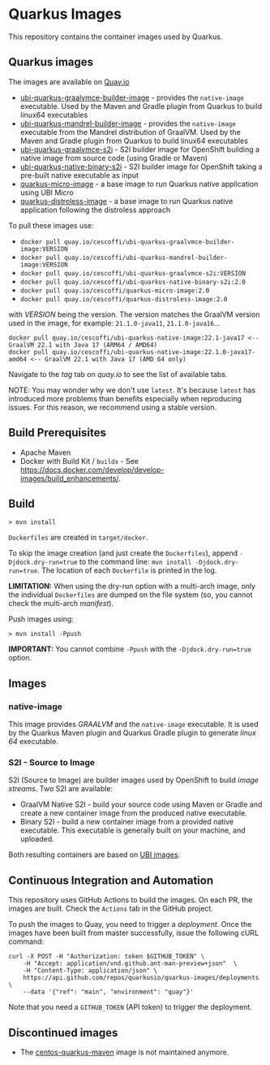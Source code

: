 # Quarkus Images

This repository contains the container images used by Quarkus.

## Quarkus images

The images are available on [Quay.io](https://quay.io/organization/quarkus)

* [ubi-quarkus-graalvmce-builder-image](https://quay.io/repository/cescoffi/ubi-quarkus-graalvmce-builder-image) - provides the `native-image` executable. Used by the Maven and Gradle plugin from Quarkus to build linux64 executables
* [ubi-quarkus-mandrel-builder-image](https://quay.io/repository/cescoffi/ubi-quarkus-mandrel-builder-image) - provides the `native-image` executable from the Mandrel distribution of GraalVM. Used by the Maven and Gradle plugin from Quarkus to build linux64 executables
* [ubi-quarkus-graalvmce-s2i](https://quay.io/repository/cescoffi/ubi-quarkus-graalvmce-s2i) - S2I builder image for OpenShift building a native image from source code (using Gradle or Maven)
* [ubi-quarkus-native-binary-s2i](https://quay.io/repository/cescoffi/ubi-quarkus-native-binary-s2i) - S2I builder image for OpenShift taking a pre-built native executable as input
* [quarkus-micro-image](https://quay.io/repository/cescoffi/quarkus-micro-image) - a base image to run Quarkus native application using UBI Micro
* [quarkus-distroless-image](https://quay.io/repository/cescoffi/quarkus-distroless-image) - a base image to run Quarkus native application following the distroless approach

To pull these images use:

* `docker pull quay.io/cescoffi/ubi-quarkus-graalvmce-builder-image:VERSION` 
* `docker pull quay.io/cescoffi/ubi-quarkus-mandrel-builder-image:VERSION`
* `docker pull quay.io/cescoffi/ubi-quarkus-graalvmce-s2i:VERSION`
* `docker pull quay.io/cescoffi/ubi-quarkus-native-binary-s2i:2.0`
* `docker pull quay.io/cescoffi/quarkus-micro-image:2.0` 
* `docker pull quay.io/cescoffi/quarkus-distroless-image:2.0`

with _VERSION_ being the version. 
The version matches the GraalVM version used in the image, for example: `21.1.0-java11`, `21.1.0-java16`...

```text
docker pull quay.io/cescoffi/ubi-quarkus-native-image:22.1-java17 <-- GraalVM 22.1 with Java 17 (ARM64 / AMD64) 
docker pull quay.io/cescoffi/ubi-quarkus-native-image:22.1.0-java17-amd64 <-- GraalVM 22.1 with Java 17 (AMD 64 only)
```

Navigate to the _tag_ tab on _quay.io_ to see the list of available tabs.  

NOTE: You may wonder why we don't use `latest`. It's because `latest` has introduced more problems than benefits especially when reproducing issues.
For this reason, we recommend using a stable version.

## Build Prerequisites

* Apache Maven
* Docker with Build Kit / `buildx` - See https://docs.docker.com/develop/develop-images/build_enhancements/.

## Build

```shell
> mvn install
```

`Dockerfiles` are created in `target/docker`.

To skip the image creation (and just create the `Dockerfiles`), append `-Djdock.dry-run=true` to the command line:
`mvn install -Djdock.dry-run=true`.
The location of each `Dockerfile` is printed in the log.

**LIMITATION:** When using the dry-run option with a multi-arch image, only the individual `Dockerfiles` are dumped on the file system (so, you cannot check the multi-arch _manifest_).

Push images using:

```shell
> mvn install -Ppush
```

**IMPORTANT:** You cannot combine `-Ppush` with the `-Djdock.dry-run=true` option.

## Images

### native-image

This image provides _GRAALVM_ and the `native-image` executable. It is used by the Quarkus Maven plugin and Quarkus Gradle plugin to generate _linux 64_ executable.

### S2I - Source to Image

S2I (Source to Image) are builder images used by OpenShift to build _image streams_.
Two S2I are available:

* GraalVM Native S2I - build your source code using Maven or Gradle and create a new container image from the produced native executable.
* Binary S2I - build a new container image from a provided native executable. This executable is generally built on your machine, and uploaded.

Both resulting containers are based on [UBI images](https://www.redhat.com/en/blog/introducing-red-hat-universal-base-image).

## Continuous Integration and Automation

This repository uses GitHub Actions to build the images.
On each PR, the images are built. Check the `Actions` tab in the GitHub project.

To push the images to Quay, you need to trigger a _deployment_.
Once the images have been built from master successfully, issue the following cURL command:

```shell
curl -X POST -H "Authorization: token $GITHUB_TOKEN" \
    -H "Accept: application/vnd.github.ant-man-preview+json"  \
    -H "Content-Type: application/json" \
    https://api.github.com/repos/quarkusio/quarkus-images/deployments \
    --data '{"ref": "main", "environment": "quay"}'
```

Note that you need a `GITHUB_TOKEN` (API token) to trigger the deployment.

## Discontinued images

* The [centos-quarkus-maven](https://quay.io/repository/quarkus/centos-quarkus-maven) image is not maintained anymore.